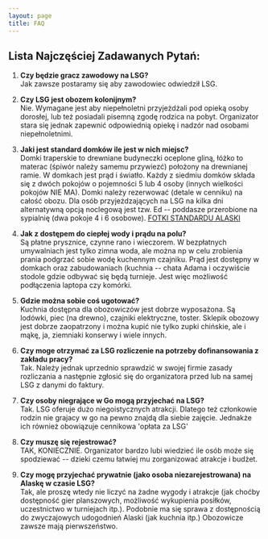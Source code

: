 ```yaml
---
layout: page
title: FAQ
---
```


## Lista Najczęściej Zadawanych Pytań:


1. <strong>Czy będzie gracz zawodowy na LSG?</strong><br>
Jak zawsze postaramy się aby zawodowiec odwiedził LSG.

2. <strong>Czy LSG jest obozem kolonijnym?</strong><br>
Nie. Wymagane jest aby niepełnoletni przyjeżdżali pod opieką osoby dorosłej, lub też posiadali pisemną zgodę rodzica na pobyt. Organizator stara się jednak zapewnić odpowiednią opiekę i nadzór nad osobami niepełnoletnimi. 

3. <strong>Jaki jest standard domków ile jest w nich miejsc?</strong><br>
Domki traperskie to drewniane budyneczki oceplone gliną, łóżko to materac (śpiwór należy samemu przywiezć) położony na drewnianej ramie. W domkach jest prąd i światło. Każdy z siedmiu domków składa się z dwóch pokojów o pojemności 5 lub 4 osoby (innych wielkości pokojów NIE MA). Domki należy rezerwować (detale w cenniku) na całość obozu. Dla osób przyjeżdzających na LSG na kilka dni alternatywną opcją noclegową jest tzw. Ed -- poddasze przerobione na sypialnię (dwa pokoje 4 i 6 osobowe). 
[FOTKI STANDARDU ALASKI](http://www.alaska.sundar.pl/info.html)

4. <strong>Jak z dostępem do ciepłej wody i prądu na polu?</strong><br>
Są płatne prysznice, czynne rano i wieczorem. W bezpłatnych umywalniach jest tylko zimna woda, ale można np w celu zrobienia prania podgrzać sobie wodę kuchennym czajniku. Prąd jest dostępny w domkach oraz zabudowaniach (kuchnia -- chata Adama i oczywiście stodole gdzie odbywać się będą turnieje. Jest więc możliwość podłączenia laptopa czy komórki. 

5. <strong>Gdzie można sobie coś ugotować?</strong><br>
Kuchnia dostępna dla obozowiczów jest dobrze wyposażona. Są lodówki, piec (na drewno), czajniki elektryczne, toster. Sklepik obozowy jest dobrze zaopatrzony i można kupić nie tylko zupki chińskie, ale i mąkę, ja, ziemniaki konserwy i wiele innych. 

6. <strong>Czy moge otrzymać za LSG rozliczenie na potrzeby dofinansowania z zakładu pracy?</strong><br>
Tak. Należy jednak uprzednio sprawdzić w swojej firmie zasady rozliczania a następnie zgłosić się do organizatora przed lub na samej LSG z danymi do faktury. 

7. <strong>Czy osoby niegrające w Go mogą przyjechać na LSG?</strong><br>
Tak. LSG oferuje dużo niegoistycznych atrakcji. Dlatego też członkowie rodzin nie grajacy w go na pewno znajdą dla siebie zajęcie. Jednakże ich również obowiązuje cennikowa 'opłata za LSG' 

8. <strong>Czy muszę się rejestrować?</strong><br>
TAK, KONIECZNIE. Organizator bardzo lubi wiedzieć ile osób może się spodziewać -- dzieki czemu łatwiej mu zorganizować atrakcje i budżet. 

9. <strong>Czy mogę przyjechać prywatnie (jako osoba niezarejestrowana) na Alaskę w czasie LSG?</strong><br>
Tak, ale proszę wtedy nie liczyć na żadne wygody i atrakcje (jak choćby dostępność gier planszowych, możliwość wykupienia posiłków, uczestnictwo w turniejach itp.). Podobnie ma się sprawa z dostępnością do zwyczajowych udogodnień Alaski (jak kuchnia itp.) Obozowicze zawsze mają pierwszeństwo.
